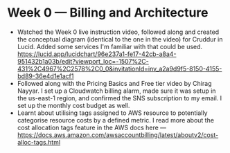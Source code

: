 # Week 0 — Billing and Architecture

* Watched the Week 0 live instruction video, followed along and created the conceptual diagram (identical to the one in the video) for Cruddur in Lucid. Added some services I'm familiar with that could be used. https://lucid.app/lucidchart/96e237a1-fe17-42cb-a8a4-951432b1a03b/edit?viewport_loc=-1507%2C-431%2C4967%2C2578%2C0_0&invitationId=inv_a2a9d9f5-8150-4155-bd89-36e4d1e1acf1
* Followed along with the Pricing Basics and Free tier video by Chirag Nayyar. I set up a Cloudwatch billing alarm, made sure it was setup in the us-east-1 region, and confirmed the SNS subscription to my email. I set up the monthly cost budget as well.
* Learnt about utilising tags assigned to AWS resource to potentially categorise resource costs by a defined metric. I read more about the cost allocation tags feature in the AWS docs here — https://docs.aws.amazon.com/awsaccountbilling/latest/aboutv2/cost-alloc-tags.html
